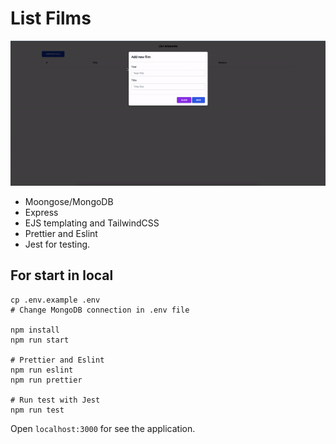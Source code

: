 # List Films

![List films gif](https://raw.githubusercontent.com/falconandrea/simple-nodejs-tests/main/images/list-films.gif)

- Moongose/MongoDB
- Express
- EJS templating and TailwindCSS
- Prettier and Eslint
- Jest for testing.

## For start in local

```
cp .env.example .env
# Change MongoDB connection in .env file

npm install
npm run start

# Prettier and Eslint
npm run eslint
npm run prettier

# Run test with Jest
npm run test
```

Open `localhost:3000` for see the application.
